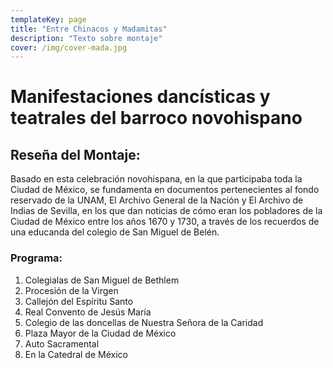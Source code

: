 ```yaml
---
templateKey: page
title: "Entre Chinacos y Madamitas"
description: "Texto sobre montaje"
cover: /img/cover-mada.jpg
---
```


# Manifestaciones dancísticas y teatrales del barroco novohispano

## Reseña del Montaje:

Basado en esta celebración novohispana, en la que participaba toda la Ciudad de
México, se fundamenta en documentos pertenecientes al fondo reservado de la UNAM,
El Archivo General de la Nación y El Archivo de Indias de Sevilla, en los que dan
noticias de cómo eran los pobladores de la Ciudad de México entre los años 1670
y 1730, a través de los recuerdos de una educanda del colegio de San Miguel de Belén.

### Programa:

1. Colegialas de San Miguel de Bethlem
2. Procesión de la Virgen
3. Callejón del Espíritu Santo
4. Real Convento de Jesús María
5. Colegio de las doncellas de Nuestra Señora de la Caridad
6. Plaza Mayor de la Ciudad de México
7. Auto Sacramental
8. En la Catedral de México
